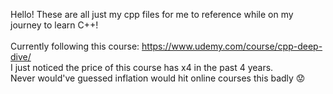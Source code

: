 Hello! These are all just my cpp files for me to reference while on my journey to learn C++! <br><br> Currently following this course: https://www.udemy.com/course/cpp-deep-dive/ <br> I just noticed the price of this course has x4 in the past 4 years.<br> Never would've guessed inflation would hit online courses this badly 😟 <br><br>

